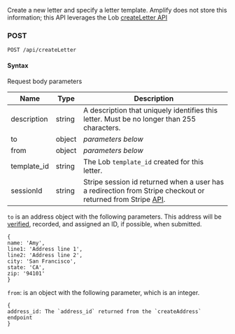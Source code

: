 Create a new letter and specify a letter template. Amplify does not store this information; this API leverages the Lob [createLetter API](https://docs.lob.com/#operation/letter_create)

### POST

`POST /api/createLetter`

#### Syntax

Request body parameters

|Name|Type|Description|
|---|---|---|
|description|string|A description that uniquely identifies this letter. Must be no longer than 255 characters.|
|to|object|_parameters below_|
|from|object|_parameters below_|
|template_id|string|The Lob `template_id` created for this letter.|
|sessionId|string|Stripe session id returned when a user has a redirection from Stripe checkout or returned from Stripe [API](https://stripe.com/docs/api/checkout/sessions/retrieve).|

`to` is an address object with the following parameters. This address will be [verified](https://docs.lob.com/#operation/us_verification), recorded, and assigned an ID, if possible, when submitted.

```
{
name: 'Amy',
line1: 'Address line 1',
line2: 'Address line 2',
city: 'San Francisco',
state: 'CA',
zip: '94101'
}
```

`from`: is an object with the following parameter, which is an integer.

```
{
address_id: The `address_id` returned from the `createAddress` endpoint
}
```